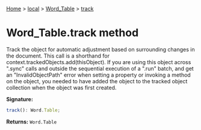 [Home](./index) &gt; [local](local.md) &gt; [Word\_Table](local.word_table.md) &gt; [track](local.word_table.track.md)

# Word\_Table.track method

Track the object for automatic adjustment based on surrounding changes in the document. This call is a shorthand for context.trackedObjects.add(thisObject). If you are using this object across ".sync" calls and outside the sequential execution of a ".run" batch, and get an "InvalidObjectPath" error when setting a property or invoking a method on the object, you needed to have added the object to the tracked object collection when the object was first created.

**Signature:**
```javascript
track(): Word.Table;
```
**Returns:** `Word.Table`

